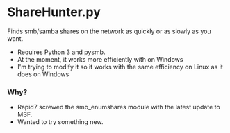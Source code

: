 # ShareHunter.py
Finds smb/samba shares on the network as quickly or as slowly as you want.
* Requires Python 3 and pysmb. 
* At the moment, it works more efficiently with on Windows
* I'm trying to modify it so it works with the same efficiency on Linux as it does on Windows

### Why?
* Rapid7 screwed the smb_enumshares module with the latest update to MSF.
* Wanted to try something new.
